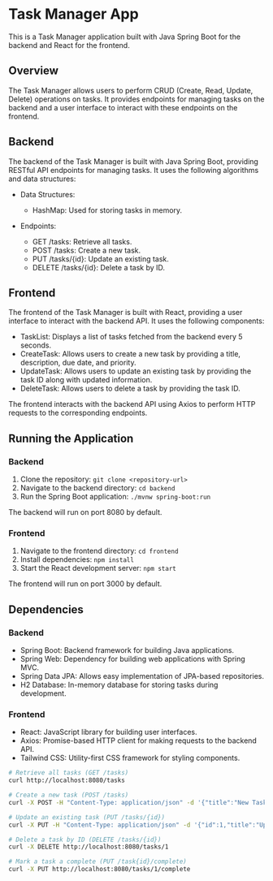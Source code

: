 # Task Manager App

This is a Task Manager application built with Java Spring Boot for the backend and React for the frontend.

## Overview

The Task Manager allows users to perform CRUD (Create, Read, Update, Delete) operations on tasks. It provides endpoints for managing tasks on the backend and a user interface to interact with these endpoints on the frontend.

## Backend

The backend of the Task Manager is built with Java Spring Boot, providing RESTful API endpoints for managing tasks. It uses the following algorithms and data structures:

- Data Structures:
  - HashMap: Used for storing tasks in memory.

- Endpoints:
  - GET /tasks: Retrieve all tasks.
  - POST /tasks: Create a new task.
  - PUT /tasks/{id}: Update an existing task.
  - DELETE /tasks/{id}: Delete a task by ID.

## Frontend

The frontend of the Task Manager is built with React, providing a user interface to interact with the backend API. It uses the following components:

- TaskList: Displays a list of tasks fetched from the backend every 5 seconds.
- CreateTask: Allows users to create a new task by providing a title, description, due date, and priority.
- UpdateTask: Allows users to update an existing task by providing the task ID along with updated information.
- DeleteTask: Allows users to delete a task by providing the task ID.

The frontend interacts with the backend API using Axios to perform HTTP requests to the corresponding endpoints.

## Running the Application

### Backend
1. Clone the repository: `git clone <repository-url>`
2. Navigate to the backend directory: `cd backend`
3. Run the Spring Boot application: `./mvnw spring-boot:run`

The backend will run on port 8080 by default.

### Frontend
1. Navigate to the frontend directory: `cd frontend`
2. Install dependencies: `npm install`
3. Start the React development server: `npm start`

The frontend will run on port 3000 by default.

## Dependencies

### Backend
- Spring Boot: Backend framework for building Java applications.
- Spring Web: Dependency for building web applications with Spring MVC.
- Spring Data JPA: Allows easy implementation of JPA-based repositories.
- H2 Database: In-memory database for storing tasks during development.

### Frontend
- React: JavaScript library for building user interfaces.
- Axios: Promise-based HTTP client for making requests to the backend API.
- Tailwind CSS: Utility-first CSS framework for styling components.

```bash
# Retrieve all tasks (GET /tasks)
curl http://localhost:8080/tasks

# Create a new task (POST /tasks)
curl -X POST -H "Content-Type: application/json" -d '{"title":"New Task","description":"Task description","dueDate":"2024-04-16","priority":1,"completed":false}' http://localhost:8080/tasks

# Update an existing task (PUT /tasks/{id})
curl -X PUT -H "Content-Type: application/json" -d '{"id":1,"title":"Updated Task","description":"Updated task description","dueDate":"2024-04-17","priority":2,"completed":true}' http://localhost:8080/tasks/1

# Delete a task by ID (DELETE /tasks/{id})
curl -X DELETE http://localhost:8080/tasks/1

# Mark a task a complete (PUT /task{id}/complete)
curl -X PUT http://localhost:8080/tasks/1/complete
```
